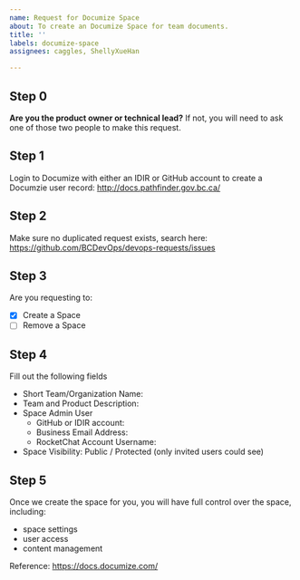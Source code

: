 ```yaml
---
name: Request for Documize Space
about: To create an Documize Space for team documents.
title: ''
labels: documize-space
assignees: caggles, ShellyXueHan

---
```


## Step 0
**Are you the product owner or technical lead?**
If not, you will need to ask one of those two people to make this request.


## Step 1
Login to Documize with either an IDIR or GitHub account to create a Documzie user record:
http://docs.pathfinder.gov.bc.ca/


## Step 2
Make sure no duplicated request exists, search here:
https://github.com/BCDevOps/devops-requests/issues


## Step 3
Are you requesting to:
- [x] Create a Space
- [ ] Remove a Space

## Step 4
Fill out the following fields

* Short Team/Organization Name: 
* Team and Product Description: 
* Space Admin User
  - GitHub or IDIR account:
  - Business Email Address: 
  - RocketChat Account Username: 
* Space Visibility: Public / Protected (only invited users could see)


## Step 5
Once we create the space for you, you will have full control over the space, including:
- space settings
- user access
- content management

Reference: https://docs.documize.com/

